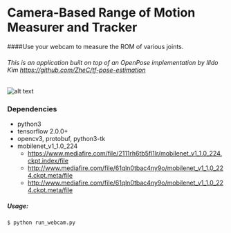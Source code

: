 # Camera-Based Range of Motion Measurer and Tracker
####Use your webcam to measure the ROM of various joints.
###### This is an application built on top of an OpenPose implementation by Illdo Kim https://github.com/ZheC/tf-pose-estimation

![alt text](https://github.com/justinmilner1/tf-pose-estimation-master/blob/Sample_image.png?raw=true)

### Dependencies
- python3
- tensorflow 2.0.0+
- opencv3, protobuf, python3-tk
- mobilenet_v1_1.0_224
    - https://www.mediafire.com/file/2111rh6tb5fl1lr/mobilenet_v1_1.0_224.ckpt.index/file
    - http://www.mediafire.com/file/61qln0tbac4ny9o/mobilenet_v1_1.0_224.ckpt.meta/file
    - http://www.mediafire.com/file/61qln0tbac4ny9o/mobilenet_v1_1.0_224.ckpt.meta/file
    
##### Usage:
```
$ python run_webcam.py
```

